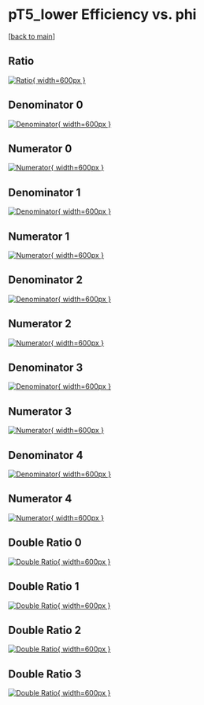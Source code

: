 # pT5_lower Efficiency vs. phi

[[back to main](./)]



## Ratio

[![Ratio](../mtv/var/pT5_lower_vtr_11_1_eff_phi.png){ width=600px }](../mtv/var/pT5_lower_vtr_11_1_eff_phi.pdf)

## Denominator 0

[![Denominator](../mtv/den/pT5_lower_vtr_11_1_eff_phi_den0.png){ width=600px }](../mtv/den/pT5_lower_vtr_11_1_eff_phi_den0.pdf)

## Numerator 0

[![Numerator](../mtv/num/pT5_lower_vtr_11_1_eff_phi_num0.png){ width=600px }](../mtv/num/pT5_lower_vtr_11_1_eff_phi_num0.pdf)

## Denominator 1

[![Denominator](../mtv/den/pT5_lower_vtr_11_1_eff_phi_den1.png){ width=600px }](../mtv/den/pT5_lower_vtr_11_1_eff_phi_den1.pdf)

## Numerator 1

[![Numerator](../mtv/num/pT5_lower_vtr_11_1_eff_phi_num1.png){ width=600px }](../mtv/num/pT5_lower_vtr_11_1_eff_phi_num1.pdf)

## Denominator 2

[![Denominator](../mtv/den/pT5_lower_vtr_11_1_eff_phi_den2.png){ width=600px }](../mtv/den/pT5_lower_vtr_11_1_eff_phi_den2.pdf)

## Numerator 2

[![Numerator](../mtv/num/pT5_lower_vtr_11_1_eff_phi_num2.png){ width=600px }](../mtv/num/pT5_lower_vtr_11_1_eff_phi_num2.pdf)

## Denominator 3

[![Denominator](../mtv/den/pT5_lower_vtr_11_1_eff_phi_den3.png){ width=600px }](../mtv/den/pT5_lower_vtr_11_1_eff_phi_den3.pdf)

## Numerator 3

[![Numerator](../mtv/num/pT5_lower_vtr_11_1_eff_phi_num3.png){ width=600px }](../mtv/num/pT5_lower_vtr_11_1_eff_phi_num3.pdf)

## Denominator 4

[![Denominator](../mtv/den/pT5_lower_vtr_11_1_eff_phi_den4.png){ width=600px }](../mtv/den/pT5_lower_vtr_11_1_eff_phi_den4.pdf)

## Numerator 4

[![Numerator](../mtv/num/pT5_lower_vtr_11_1_eff_phi_num4.png){ width=600px }](../mtv/num/pT5_lower_vtr_11_1_eff_phi_num4.pdf)

## Double Ratio 0

[![Double Ratio](../mtv/ratio/pT5_lower_vtr_11_1_eff_phi_ratio0.png){ width=600px }](../mtv/ratio/pT5_lower_vtr_11_1_eff_phi_ratio0.pdf)

## Double Ratio 1

[![Double Ratio](../mtv/ratio/pT5_lower_vtr_11_1_eff_phi_ratio1.png){ width=600px }](../mtv/ratio/pT5_lower_vtr_11_1_eff_phi_ratio1.pdf)

## Double Ratio 2

[![Double Ratio](../mtv/ratio/pT5_lower_vtr_11_1_eff_phi_ratio2.png){ width=600px }](../mtv/ratio/pT5_lower_vtr_11_1_eff_phi_ratio2.pdf)

## Double Ratio 3

[![Double Ratio](../mtv/ratio/pT5_lower_vtr_11_1_eff_phi_ratio3.png){ width=600px }](../mtv/ratio/pT5_lower_vtr_11_1_eff_phi_ratio3.pdf)

